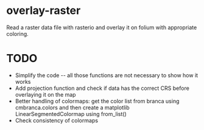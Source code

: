 # overlay-raster
Read a raster data file with rasterio and overlay it on folium with appropriate coloring.

# TODO
* Simplify the code -- all those functions are not necessary to show how it works
* Add projection function and check if data has the correct CRS before overlaying it on the map
* Better handling of colormaps: get the color list from branca using cmbranca.colors and then create a matplotlib LinearSegmentedColormap using from_list()
* Check consistency of colormaps
